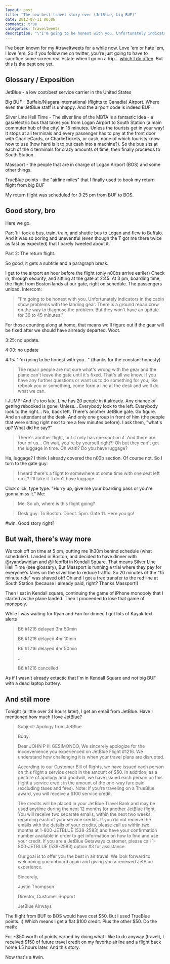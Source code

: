 ```yaml
---
layout: post
title: "The new best travel story ever (JetBlue, big BUF)"
date: 2012-07-11 00:06
comments: true
categories: traveltweets
description: "\"I'm going to be honest with you. Unfortunately indicators in the cabin show problems with the landing gear. There is a ground repair crew on the way to diagnose the problem. But they won't have an update for 30 to 45 minutes.\""
---
```


I've been known for my #traveltweets for a while now. Love 'em or hate 'em, I love 'em. So if you follow me on twitter, you're just going to have to sacrifice some screen real estate when I go on a trip... [which I do often](/cv.html). But this is the best one yet.

## Glossary / Exposition

JetBlue - a low cost/best service carrier in the United States

Big BUF - Buffalo/Niagara International (flights to Canadia) Airport. Where even the JetBlue staff is unhappy. And the airport code is indeed BUF.

Silver Line Hell Time - The silver line of the MBTA is a fantastic idea - a gas/electric bus that takes you from Logan Airport to South Station (a main commuter hub of the city) in 15 minutes. Unless the tourists get in your way! It stops at all terminals and every passenger has to pay at the front door with CharlieCards, or CharlieTickets, or cash, none of which tourists know how to use (how hard is it to put cash into a machine?). So the bus sits at each of the 4 terminals for crazy amounts of time, then finally proceeds to South Station.

Massport - the people that are in charge of Logan Airport (BOS) and some other things.

TrueBlue points - the "airline miles" that I finally used to book my return flight from big BUF

My return flight was scheduled for 3:25 pm from BUF to BOS.

## Good story, bro

Here we go.

Part 1: I took a bus, train, train, and shuttle bus to Logan and flew to Buffalo. And it was so boring and uneventful (even though the T got me there twice as fast as expected) that I barely tweeted about it.

Part 2: The return flight.

So good, it gets a subtitle and a paragraph break.

I get to the airport an hour before the flight (only n00bs arrive earlier) Check in, through security, and sitting at the gate at 2:45. At 3 pm, boarding time, the flight from Boston lands at our gate, right on schedule. The passengers unload. Intercom:

> "I'm going to be honest with you. Unfortunately indicators in the cabin show problems with the landing gear. There is a ground repair crew on the way to diagnose the problem. But they won't have an update for 30 to 45 minutes."

For those counting along at home, that means we'll figure out if the gear will be fixed after we should have alrready departed. Woot.

3:25: no update.

4:00: no update

4:15: "I'm going to be honest with you..." (thanks for the constant honesty)

> The repair people are not sure what's wrong with the gear and the plane can't leave the gate until it's fixed. That's all we know. If you have any further questions or want us to do something for you, like rebook you or something, come form a line at the desk and we'll do what we can.

I JUMP! And it's too late. Line has 20 people in it already. Any chance of getting rebooked is gone. Unless... Everybody look to the left. Everybody look to the right... No, back left. There's another JetBlue gate. Go figure. And an attendant at the desk. And only one group in front of him (the people that were sitting right next to me a few minutes before). I ask them, "what's up? What did he say?"

> There's another flight, but it only has one spot on it. And there are four of us... Oh wait, you're by yourself right?! Oh but they can't get the luggage in time. Oh wait!? Do you have luggage?

Ha, luggage? I think I already covered the n00b section. Of course not. So I turn to the gate guy:

> I heard there's a flight to somewhere at some time with one seat left on it? I'll take it. I don't have luggage.

Click click, type type. "Hurry up, give me your boarding pass or you're gonna miss it." Me:

> Me: So uh, where is this flight going?

> Desk guy: To Boston. Direct. 5pm. Gate 11. Here you go!

\#win. Good story right?

## But wait, there's way more

We took off on time at 5 pm, putting me 1h30m behind schedule (what schedule?). Landed in Boston, and decided to have dinner with @ryandawidjan and @lifeoffbi in Kendall Square. That means Silver Line Hell Time (see glossary), But Massport is running a trial where they pay for everyone's fares on the silver line to reduce traffic. So 20 minutes of the "15 minute ride" was shaved off! Oh and I got a free transfer to the red line at South Station (because I already paid, right? Thanks Massport!)

Then I sat in Kendall square, continuing the game of iPhone monopoly that I started as the plane landed. Then I proceeded to lose that game of monopoly.

While I was waiting for Ryan and Fan for dinner, I got lots of Kayak text alerts

> B6 #1216 delayed 3hr 50min
>
> B6 #1216 delayed 4hr 10min
>
> B6 #1216 delayed 4hr 50min
>
> ...
>
> B6 #1216 cancelled

As if I wasn't already extactic that I'm in Kendall Square and not big BUF with a dead laptop battery.

## And still more

Tonight (a little over 24 hours later), I get an email from JetBlue. Have I mentioned how much I love JetBlue?

> Subject: Apology from JetBlue
>
> Body:
>
> Dear JOHN P III GESIMONDO,
> We sincerely apologize for the inconvenience you experienced on JetBlue Flight #1216. We understand how challenging it is when your travel plans are disrupted.
>
> According to our Customer Bill of Rights, we have issued each person on this flight a service credit in the amount of $50. In addition, as a gesture of apology and goodwill, we have issued each person on this flight a service credit in the amount of the one-way fare paid (excluding taxes and fees). Note: If you’re traveling on a TrueBlue award, you will receive a $100 service credit.
>
> The credits will be placed in your JetBlue Travel Bank and may be used anytime during the next 12 months for another JetBlue flight.
> You will receive two separate emails, within the next two weeks, regarding each of your service credits.
> If you do not receive the emails with the details of your credits, please call us within two months at 1-800-JETBLUE (538-2583) and have your confirmation number available in order to get information on how to find and use your credit.
> If you are a JetBlue Getaways customer, please call 1-800-JETBLUE (538-2583) option #3 for assistance.
>
> Our goal is to offer you the best in air travel. We look forward to welcoming you onboard again and giving you a renewed JetBlue experience.
>
>
> Sincerely,
>
> Justin Thompson
>
> Director, Customer Support
>
> JetBlue Airways

The flight from BUF to BOS would have cost $50. But I used TrueBlue points. :) Which means I get a flat $100 credit. Plus the other $50. Do the math:

For ~$50 worth of points earned by doing what I like to do anyway (travel), I received $150 of future travel credit on my favorite airline and a flight back home 1.5 hours later. And this story.

Now that's a \#win.
